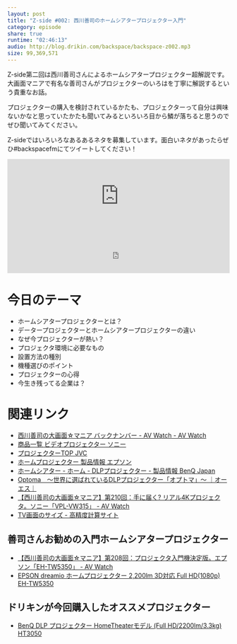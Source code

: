 ```yaml
---
layout: post
title: "Z-side #002: 西川善司のホームシアタープロジェクター入門"
category: episode
share: true
runtime: "02:46:13"
audio: http://blog.drikin.com/backspace/backspace-z002.mp3
size: 99,369,571
---
```


Z-side第二回は西川善司さんによるホームシアタープロジェクター超解説です。大画面マニアで有名な善司さんがプロジェクターのいろはを丁寧に解説するという貴重なお話。

プロジェクターの購入を検討されているかたも、プロジェクターって自分は興味ないかなと思っていたかたも聞いてみるといろいろ目から鱗が落ちると思うのでぜひ聞いてみてください。

Z-sideではいろいろなあるあるネタを募集しています。面白いネタがあったらぜひ#backspacefmにてツイートしてください！

<iframe width="100%" height="166" scrolling="no" frameborder="no" src="https://w.soundcloud.com/player/?url=https%3A//api.soundcloud.com/tracks/239098696&amp;color=ff5500&amp;auto_play=false&amp;hide_related=false&amp;show_comments=true&amp;show_user=true&amp;show_reposts=false"></iframe>
<iframe src="http://backspace.fm/subscribes.html" width="100%" height="92" scrolling="no" frameborder="0"></iframe>

# 今日のテーマ
- ホームシアタープロジェクターとは？
- データープロジェクターとホームシアタープロジェクターの違い
- なぜ今プロジェクターが熱い？
- プロジェクタ環境に必要なもの
- 設置方法の種別
- 機種選びのポイント
- プロジェクターの心得
- 今生き残ってる企業は？

# 関連リンク
- [西川善司の大画面☆マニア バックナンバー - AV Watch - AV Watch](http://av.watch.impress.co.jp/docs/series/dg/index2015.html)
- [商品一覧  ビデオプロジェクター  ソニー](http://www.sony.jp/video-projector/lineup/)
- [プロジェクターTOP  JVC](http://www3.jvckenwood.com/projector/)
- [ホームプロジェクター  製品情報  エプソン](http://www.epson.jp/products/dreamio/)
- [ホームシアター - ホーム - DLPプロジェクター - 製品情報  BenQ Japan](http://www.benq.co.jp/product/projector/7/89/)
- [Optoma　～世界に選ばれているDLPプロジェクター「オプトマ」～ ｜オーエス｜](http://www.optoma.jp/)
- [【西川善司の大画面☆マニア】第210回：手に届く? リアル4Kプロジェクタ。ソニー「VPL-VW315」 - AV Watch](http://av.watch.impress.co.jp/docs/series/dg/20151225_735626.html)
- [TV画面のサイズ - 高精度計算サイト](http://keisan.casio.jp/has10/SpecExec.cgi?path=01950000.%8E%EF%96%A1%81E%8E%C0%97p%2F05000000.%94%83%82%A2%95%A8%2F10000100.TV%89%E6%96%CA%82%CC%83T%83C%83Y%2Fdefault.xml)

## 善司さんお勧めの入門ホームシアタープロジェクター
- [【西川善司の大画面☆マニア】第208回：プロジェクタ入門機決定版。エプソン「EH-TW5350」 - AV Watch](http://av.watch.impress.co.jp/docs/series/dg/20150917_721502.html)
- <a rel="nofollow" href="http://www.amazon.co.jp/gp/product/B014A4P2AY/ref=as_li_ss_tl?ie=UTF8&camp=247&creative=7399&creativeASIN=B014A4P2AY&linkCode=as2&tag=driftking-22">EPSON dreamio ホームプロジェクター 2,200lm 3D対応 Full HD(1080p) EH-TW5350</a><img src="http://ir-jp.amazon-adsystem.com/e/ir?t=driftking-22&l=as2&o=9&a=B014A4P2AY" width="1" height="1" border="0" alt="" style="border:none !important; margin:0px !important;" />

## ドリキンが今回購入したオススメプロジェクター
- <a rel="nofollow" href="http://www.amazon.co.jp/gp/product/B0184TTH8E/ref=as_li_ss_tl?ie=UTF8&camp=247&creative=7399&creativeASIN=B0184TTH8E&linkCode=as2&tag=driftking-22">BenQ DLP プロジェクター HomeTheaterモデル (Full HD/2200lm/3.3kg) HT3050</a><img src="http://ir-jp.amazon-adsystem.com/e/ir?t=driftking-22&l=as2&o=9&a=B0184TTH8E" width="1" height="1" border="0" alt="" style="border:none !important; margin:0px !important;" />

